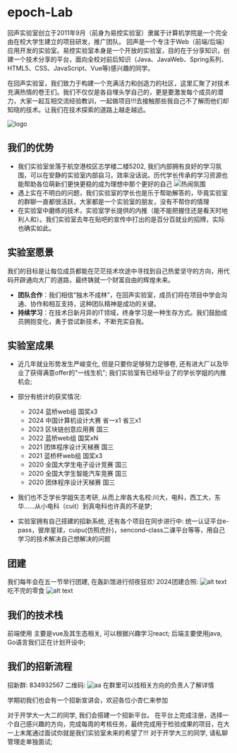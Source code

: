 # epoch-Lab

回声实验室创立于2011年9月（前身为易控实验室）隶属于计算机学院是一个完全由在校大学生建立的项目研发，推广团队。
回声是一个专注于Web（前端/后端）应用开发的实验室。易控实验室本身是一个开放的实验室，目的在于分享知识，创建一个技术分享的平台，面向全校对前后知识（Java、JavaWeb、Spring系列、HTML5、CSS、JavaScript、Vue等)感兴趣的同学。

在回声实验室，我们致力于构建一个充满活力和创造力的社区，这里汇聚了对技术充满热情的卷王们。我们不仅仅是各自埋头学自己的，更是要激发每个成员的潜力，大家一起互相交流经验教训，一起做项目!!!去接触那些我自己不了解而他们却知晓的技术。让我们在技术探索的道路上越走越远。

![logo](./epoch-logo.jpg)

## 我们的优势

* 我们实验室坐落于航空港校区志学楼二楼5202, 我们内部拥有良好的学习氛围，可以在安静的实验室内部自习，效率没话说。历代学长传承的学习资源也能帮助各位萌新们更快更稳的成为理想中那个更好的自己
![热闹氛围](2023photo.jpg)
* 遇上实在不明白的问题，我们实验室的学长也是乐于帮助解答的，毕竟实验室的群聊一直都很活跃，大家都是一个实验室的朋友，没有不帮你的情理
* 在实验室中磨练的技术，实验室学长提供的内推（能不能把握住还是看天时地利人和）。我们实验室去年在贴吧的宣传中打出的是百分百就业的招牌，实际也确实如此。

## 实验室愿景

我们的目标是让每位成员都能在茫茫技术坎途中寻找到自己热爱坚守的方向，用代码开辟通向大厂的道路，最终铸就一个财富自由的辉煌未来。

- **团队合作**：我们相信“独木不成林”，在回声实验室，成员们将在项目中学会沟通、协作和相互支持，这种团队精神是成功的关键。
- **持续学习**：在技术日新月异的IT领域，终身学习是一种生存方式。我们鼓励成员拥抱变化，勇于尝试新技术，不断充实自我。


## 实验室成果

* 近几年就业形势发生严峻变化, 但是只要你足够努力足够卷, 还有进大厂以及毕业了获得满意offer的"一线生机"; 我们实验室有已经毕业了的学长学姐的内推机会; 
* 部分有统计的获奖情况: 
  
  * 2024 蓝桥web组 国奖x3
  * 2024 中国计算机设计大赛 省一x1 省三x1 
  * 2023 区块链创意应用赛 国三
  * 2022 蓝桥web组 国奖xN
  * 2021 团体程序设计天梯赛 国三
  * 2021 蓝桥杯web组 国奖x3
  * 2020 全国大学生电子设计竞赛 国三
  * 2020 全国大学生智能汽车竞赛 国三
  * 2020 团体程序设计天梯赛 国三

* 我们也不乏学长学姐矢志考研, 从而上岸各大名校:川大，电科，西工大，东华......从小电科（cuit）到真电科也许真的不是梦;

* 实验室拥有自己搭建的招新系统, 还有各个项目在同步进行中: 统一认证平台e-pass，彼岸星球，cuipu(仿照虎扑)，sencond-class二课平台等等，用自己学习的技术解决自己想解决的问题


## 团建
我们每年会在五一节举行团建, 在轰趴馆进行彻夜狂欢!
2024团建合照: 
![alt text](2024photo.jpg)
吃不完的零食
![alt text](food.png)

## 我们的技术栈
前端使用 主要是vue及其生态相关, 可以根据兴趣学习react; 
后端主要使用java, Go语言我们正在计划开设中; 

## 我们的招新流程

招新群: 834932567
二维码: ![aa](./epoch.png)
在群里可以找相关方向的负责人了解详情

学期初我们也会有一个招新宣讲会，欢迎各位小杏仁来参加

对于开学大一大二的同学, 我们会搭建一个招新平台。
在平台上完成注册，选择一个自己感兴趣的方向，完成每周的考核任务，最终完成用于检验成果的项目，在大一上末尾通过面试你就是我们实验室未来的希望了!!!
对于开学大三的同学, 请私聊管理走单独面试; 

